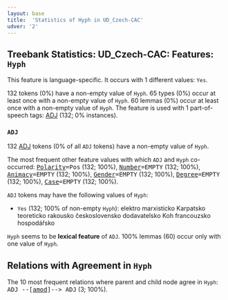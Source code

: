 ```yaml
---
layout: base
title:  'Statistics of Hyph in UD_Czech-CAC'
udver: '2'
---
```


## Treebank Statistics: UD_Czech-CAC: Features: `Hyph`

This feature is language-specific.
It occurs with 1 different values: `Yes`.

132 tokens (0%) have a non-empty value of `Hyph`.
65 types (0%) occur at least once with a non-empty value of `Hyph`.
60 lemmas (0%) occur at least once with a non-empty value of `Hyph`.
The feature is used with 1 part-of-speech tags: [ADJ](cs_cac-pos-ADJ.html) (132; 0% instances).

### `ADJ`

132 [ADJ](cs_cac-pos-ADJ.html) tokens (0% of all `ADJ` tokens) have a non-empty value of `Hyph`.

The most frequent other feature values with which `ADJ` and `Hyph` co-occurred: <tt><a href="Polarity.html">Polarity</a>=Pos</tt> (132; 100%), <tt><a href="Number.html">Number</a>=EMPTY</tt> (132; 100%), <tt><a href="Animacy.html">Animacy</a>=EMPTY</tt> (132; 100%), <tt><a href="Gender.html">Gender</a>=EMPTY</tt> (132; 100%), <tt><a href="Degree.html">Degree</a>=EMPTY</tt> (132; 100%), <tt><a href="Case.html">Case</a>=EMPTY</tt> (132; 100%).

`ADJ` tokens may have the following values of `Hyph`:

* `Yes` (132; 100% of non-empty `Hyph`): elektro marxisticko Karpatsko teoreticko rakousko československo dodavatelsko Koh francouzsko hospodářsko

`Hyph` seems to be **lexical feature** of `ADJ`. 100% lemmas (60) occur only with one value of `Hyph`.

## Relations with Agreement in `Hyph`

The 10 most frequent relations where parent and child node agree in `Hyph`:
<tt>ADJ --[<a href="../dep/amod.html">amod</a>]--> ADJ</tt> (3; 100%).

